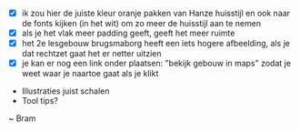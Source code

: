- [X] ik zou hier de juiste kleur oranje pakken van Hanze huisstijl en ook naar de fonts kijken (in het wit) om zo meer de huisstijl aan te nemen
- [X] als je het vlak meer padding geeft, geeft het meer ruimte
- [X] het 2e lesgebouw brugsmaborg heeft een iets hogere afbeelding, als je dat rechtzet gaat het er netter uitzien 
- [X] je kan er nog een link onder plaatsen: "bekijk gebouw in maps" zodat je weet waar je naartoe gaat als je klikt
- Illustraties juist schalen
- Tool tips?

~ Bram